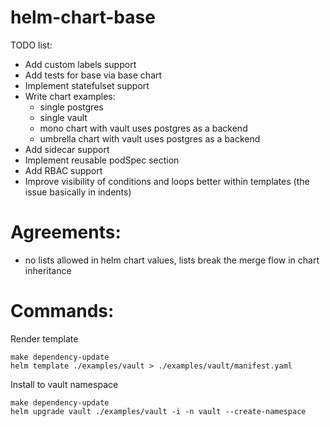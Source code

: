 # helm-chart-base

TODO list:
- Add custom labels support
- Add tests for base via base chart
- Implement statefulset support
- Write chart examples:
  - single postgres
  - single vault
  - mono chart with vault uses postgres as a backend
  - umbrella chart with vault uses postgres as a backend
- Add sidecar support
- Implement reusable podSpec section
- Add RBAC support
- Improve visibility of conditions and loops better within templates (the issue basically in indents)


# Agreements:
 - no lists allowed in helm chart values, lists break the merge flow in chart inheritance

# Commands:

Render template
```shell
make dependency-update
helm template ./examples/vault > ./examples/vault/manifest.yaml
```

Install to vault namespace
```shell
make dependency-update
helm upgrade vault ./examples/vault -i -n vault --create-namespace
```
